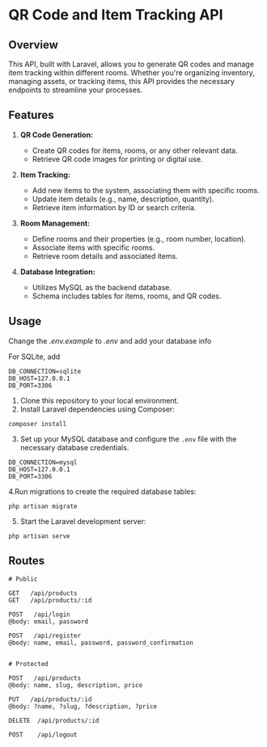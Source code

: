 # QR Code and Item Tracking API

## Overview

This API, built with Laravel, allows you to generate QR codes and manage item tracking within different rooms. Whether you're organizing inventory, managing assets, or tracking items, this API provides the necessary endpoints to streamline your processes.

## Features

1. **QR Code Generation:**
    - Create QR codes for items, rooms, or any other relevant data.
    - Retrieve QR code images for printing or digital use.

2. **Item Tracking:**
    - Add new items to the system, associating them with specific rooms.
    - Update item details (e.g., name, description, quantity).
    - Retrieve item information by ID or search criteria.

3. **Room Management:**
    - Define rooms and their properties (e.g., room number, location).
    - Associate items with specific rooms.
    - Retrieve room details and associated items.

4. **Database Integration:**
    - Utilizes MySQL as the backend database.
    - Schema includes tables for items, rooms, and QR codes.

## Usage

Change the *.env.example* to *.env* and add your database info

For SQLite, add
```
DB_CONNECTION=sqlite
DB_HOST=127.0.0.1
DB_PORT=3306
```
1. Clone this repository to your local environment.
2. Install Laravel dependencies using Composer:
```
composer install
```
3. Set up your MySQL database and configure the `.env` file with the necessary database credentials.
```
DB_CONNECTION=mysql
DB_HOST=127.0.0.1
DB_PORT=3306
```
4.Run migrations to create the required database tables:
```
php artisan migrate
```
5. Start the Laravel development server:
```
php artisan serve
```
## Routes

```
# Public

GET   /api/products
GET   /api/products/:id

POST   /api/login
@body: email, password

POST   /api/register
@body: name, email, password, password_confirmation


# Protected

POST   /api/products
@body: name, slug, description, price

PUT   /api/products/:id
@body: ?name, ?slug, ?description, ?price

DELETE  /api/products/:id

POST    /api/logout
```
